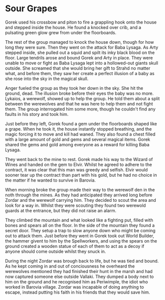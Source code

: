 # Sour Grapes

Gorek used his crossbow and piton to fire a grappling hook onto the house and stepped inside the house. He found a knocked over crib, and a pulsating green glow grew from under the floorboards.

The rest of the group managed to knock the house down, though for how long they were sure. Then they went on the attack for Baba Lysaga. As Arty stepped inside, she pulled out a squid and spilt its inky black blood on the floor. Large tendrils arose and bound Gorek and Arty in place. They were unable to move or fight as Baba Lysaga lept into a hollowed-out giants skull outside. She screamed that she would bring her gift to Strahd no matter what, and before them, they saw her create a perfect illusion of a baby as she rose into the sky in the magical skull.

Anger fueled the group as they took her down in the sky. She hit the ground, dead. The illusion broke before their eyes the baby was no more. Lykaios, a werewolf, showed up to help the group. He told them about a split between the werewolves and that he was here to help them and not fight them. The group interrogated him some more, though he couldn't find any faults in his story and took him.

Just before they left, Gorek found a gem under the floorboards shaped like a grape. When he took it, the house instantly stopped breathing, and the magic forcing it to move and kill had waned. They also found a chest filled with a large amount of gold and gems and several magical items. Gorek shared the gems and gold among everyone as a reward for killing Baba Lysaga.

They went back to the mine to rest. Gorek made his way to the Wizard of Wines and handed on the gem to Elvir. Whilst he agreed to adhere to the contract, it was clear that this man was greedy and selfish. Elvir would sooner tear up the contract than part with his gold, but he had no choice in the matter if he wanted to survive in Barovia.

When morning broke the group made their way to the werewolf den in the noth through the mines. As they had anticipated they arrived long before Zordar and the werewolf carrying him. They decided to scout the area and look for a way in. Whilst they were scouting they found two werewold guards at the entrance, but they did not raise an alarm.

They climbed the mountain and what looked like a fighting put, filled with bones and spears all on the floor. In the side of the mountain they found a secret door. They setup a trap to slow anyone down who might be coming out to attack them. Just before they went in Gorek took out World Builder, the hammer givent to him by the Spellworkers, and using the spears on the ground created a wooden statue of each of them to act as a decoy if anyone should come outside whilst they snuck in.

During the night Zordar was brough back to life, but he was tied and bound. As he kept coming in and out of conciousness he overheard the werewolves mentioned they had finished their hunt in the marsh and had now captured someone else outside Vallaki. They dumped a body next to him on the ground and he recognised him as Periwimple, the idiot who worked in Barovia village. Zordar was incapable of doing anything to escape, instead putting his faith in his friends that they would save him.